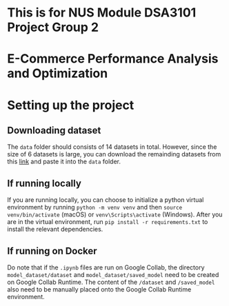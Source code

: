 # This is for NUS Module DSA3101 Project Group 2
# E-Commerce Performance Analysis and Optimization

# Setting up the project

## Downloading dataset
The `data` folder should consists of 14 datasets in total. However, since the size of 6 datasets is large, you can download the remainding datasets from this [link](https://drive.google.com/drive/folders/1G_p7zx7Ra-ZgVX2OqqRIfJGLkL3LB7lH?usp=drive_link) and paste it into the `data` folder.

## If running locally 
If you are running locally, you can choose to initialize a python virtual environment by running `python -m venv venv` and then `source venv/bin/activate` (macOS) or `venv\Scripts\activate` (Windows). After you are in the virtual environment, run `pip install -r requirements.txt` to install the relevant dependencies.

## If running on Docker
Do note that if the `.ipynb` files are run on Google Collab, the directory `model_dataset/dataset` and `model_dataset/saved_model` need to be created on Google Collab Runtime. The content of the `/dataset` and `/saved_model` also need to be manually placed onto the Google Collab Runtime environment.
